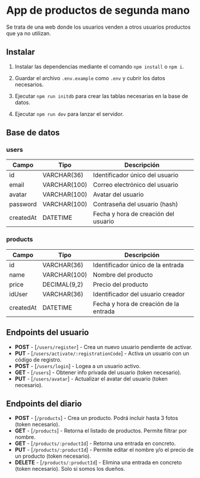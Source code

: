 # App de productos de segunda mano

Se trata de una web donde los usuarios venden a otros usuarios productos que ya no utilizan.

## Instalar

1. Instalar las dependencias mediante el comando `npm install` o `npm i`.

2. Guardar el archivo `.env.example` como `.env` y cubrir los datos necesarios.

3. Ejecutar `npm run initdb` para crear las tablas necesarias en la base de datos.

4. Ejecutar `npm run dev` para lanzar el servidor.

## Base de datos

### users

| Campo     | Tipo         | Descripción                          |
| --------- | ------------ | ------------------------------------ |
| id        | VARCHAR(36)  | Identificador único del usuario      |
| email     | VARCHAR(100) | Correo electrónico del usuario       |
| avatar    | VARCHAR(100) | Avatar del usuario                   |
| password  | VARCHAR(100) | Contraseña del usuario (hash)        |
| createdAt | DATETIME     | Fecha y hora de creación del usuario |

### products

| Campo     | Tipo         | Descripción                            |
| --------- | ------------ | -------------------------------------- |
| id        | VARCHAR(36)  | Identificador único de la entrada      |
| name      | VARCHAR(100) | Nombre del producto                    |
| price     | DECIMAL(9,2) | Precio del producto                    |
| idUser    | VARCHAR(36)  | Identificador del usuario creador      |
| createdAt | DATETIME     | Fecha y hora de creación de la entrada |

## Endpoints del usuario

-   **POST** - [`/users/register`] - Crea un nuevo usuario pendiente de activar.
-   **PUT** - [`/users/activate/:registrationCode`] - Activa un usuario con un código de registro.
-   **POST** - [`/users/login`] - Logea a un usuario activo.
-   **GET** - [`/users`] - Obtener info privada del usuario (token necesario).
-   **PUT** - [`/users/avatar`] - Actualizar el avatar del usuario (token necesario).

## Endpoints del diario

-   **POST** - [`/products`] - Crea un producto. Podrá incluír hasta 3 fotos (token necesario).
-   **GET** - [`/products`] - Retorna el listado de productos. Permite filtrar por nombre.
-   **GET** - [`/products/:productId`] - Retorna una entrada en concreto.
-   **PUT** - [`/products/:productId`] - Permite editar el nombre y/o el precio de un producto (token necesario).
-   **DELETE** - [`/products/:productId`] - Elimina una entrada en concreto (token necesario). Solo si somos los dueños.
